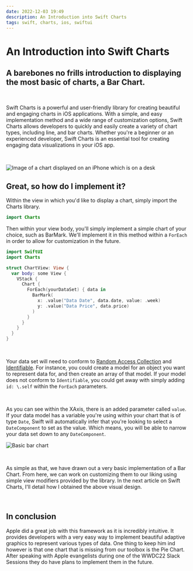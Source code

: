 ```yaml
---
date: 2022-12-03 19:49
description: An Introduction into Swift Charts
tags: swift, charts, ios, swiftui
---
```


# An Introduction into Swift Charts

## A barebones no frills introduction to displaying the most basic of charts, a Bar Chart.

<br/>

Swift Charts is a powerful and user-friendly library for creating beautiful and engaging charts in iOS applications. With a simple, and easy implementation method and a wide range of customization options, Swift Charts allows developers to quickly and easily create a variety of chart types, including line, and bar charts. Whether you're a beginner or an experienced developer, Swift Charts is an essential tool for creating engaging data visualizations in your iOS app.

<br/>

![Image of a chart displayed on an iPhone which is on a desk](https://miro.medium.com/max/1400/1*eBbVaymJUGsTIyRsfv_xbg.webp)

## Great, so how do I implement it?
Within the view in which you'd like to display a chart, simply import the Charts library.

```swift
import Charts
```

Then within your view body, you'll simply implement a simple chart of your choice, such as BarMark. We'll implement it in this method within a `ForEach` in order to allow for customization in the future.

```swift
import SwiftUI
import Charts

struct ChartView: View {
  var body: some View {
    VStack {
      Chart {
        ForEach(yourDataSet) { data in
          BarMark(
            x: .value("Data Date", data.date, value: .week)
            y: .value("Data Price", data.price)
          )
        }
      }
    }
  }
}

```
<br/>

Your data set will need to conform to [Random Access Collection](https://developer.apple.com/documentation/swift/randomaccesscollection) and [Identifiable](https://developer.apple.com/documentation/swift/identifiable). For instance, you could create a model for an object you want to represent data for, and then create an array of that model. If your model does not conform to `Identifiable`, you could get away with simply adding `id: \.self` within the `ForEach` parameters.

<br/>

As you can see within the XAxis, there is an added parameter called `value`. If your data model has a variable you're using within your chart that is of type `Date`, Swift will automatically infer that you're looking to select a `DateComponent` to set as the value. Which means, you will be able to narrow your data set down to any `DateComponent`.

![Basic bar chart](https://miro.medium.com/max/1400/1*USmHHa9QdYLbX75xmqRK_w.webp)

<br/>

As simple as that, we have drawn out a very basic implementation of a Bar Chart. From here, we can work on customizing them to our liking using simple view modifiers provided by the library. In the next article on Swift Charts, I'll detail how I obtained the above visual design.

<br/>

## In conclusion
Apple did a great job with this framework as it is incredibly intuitive. It provides developers with a very easy way to implement beautiful adaptive graphics to represent various types of data. One thing to keep him ind however is that one chart that is missing from our toolbox is the Pie Chart. After speaking with Apple evangelists during one of the WWDC22 Slack Sessions they do have plans to implement them in the future.
